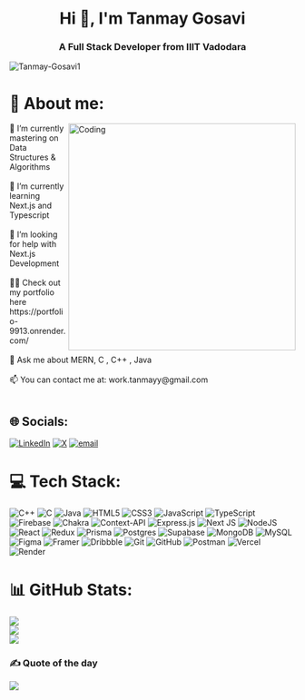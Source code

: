<h1 align="center">Hi 👋, I'm Tanmay Gosavi</h1>
<h3 align="center">A Full Stack Developer from IIIT Vadodara</h3>

<p align="left"> <img src="https://komarev.com/ghpvc/?username=Tanmay-Gosavi1&label=Profile%20views&color=0e75b6&style=flat" alt="Tanmay-Gosavi1" /> </p>

# 💫 About me:
<img align="right" alt="Coding" width="400" src="https://i.pinimg.com/originals/a4/51/39/a451393c169a91586312551109361064.gif" >
🔭 I’m currently mastering on Data Structures & Algorithms<br><br>🌱 I’m currently learning Next.js and Typescript<br><br>🤝 I’m looking for help with Next.js Development<br><br>👨‍💻 Check out my portfolio here https://portfolio-9913.onrender.com/<br><br>💬 Ask me about MERN, C , C++ , Java<br><br>📫 You can contact me at: work.tanmayy@gmail.com <br>
<br clear="right"/>

## 🌐 Socials:
[![LinkedIn](https://img.shields.io/badge/LinkedIn-%230077B5.svg?logo=linkedin&logoColor=white)](https://www.linkedin.com/in/tanmay-gosavi-a42368324/) [![X](https://img.shields.io/badge/X-black.svg?logo=X&logoColor=white)](https://x.com/tanmay_gosavi1) [![email](https://img.shields.io/badge/Email-D14836?logo=gmail&logoColor=white)](mailto:work.tanmayy@gmail.com) 

# 💻 Tech Stack:
![C++](https://img.shields.io/badge/c++-%2300599C.svg?style=flat&logo=c%2B%2B&logoColor=white) ![C](https://img.shields.io/badge/c-%2300599C.svg?style=flat&logo=c&logoColor=white) ![Java](https://img.shields.io/badge/java-%23ED8B00.svg?style=flat&logo=openjdk&logoColor=white) ![HTML5](https://img.shields.io/badge/html5-%23E34F26.svg?style=flat&logo=html5&logoColor=white) ![CSS3](https://img.shields.io/badge/css3-%231572B6.svg?style=flat&logo=css3&logoColor=white) ![JavaScript](https://img.shields.io/badge/javascript-%23323330.svg?style=flat&logo=javascript&logoColor=%23F7DF1E) ![TypeScript](https://img.shields.io/badge/typescript-%23007ACC.svg?style=flat&logo=typescript&logoColor=white) ![Firebase](https://img.shields.io/badge/firebase-%23039BE5.svg?style=flat&logo=firebase) ![Chakra](https://img.shields.io/badge/chakra-%234ED1C5.svg?style=flat&logo=chakraui&logoColor=white) ![Context-API](https://img.shields.io/badge/Context--Api-000000?style=flat&logo=react) ![Express.js](https://img.shields.io/badge/express.js-%23404d59.svg?style=flat&logo=express&logoColor=%2361DAFB) ![Next JS](https://img.shields.io/badge/Next-black?style=flat&logo=next.js&logoColor=white) ![NodeJS](https://img.shields.io/badge/node.js-6DA55F?style=flat&logo=node.js&logoColor=white) ![React](https://img.shields.io/badge/react-%2320232a.svg?style=flat&logo=react&logoColor=%2361DAFB) ![Redux](https://img.shields.io/badge/redux-%23593d88.svg?style=flat&logo=redux&logoColor=white) ![Prisma](https://img.shields.io/badge/Prisma-3982CE?style=flat&logo=Prisma&logoColor=white) ![Postgres](https://img.shields.io/badge/postgres-%23316192.svg?style=flat&logo=postgresql&logoColor=white) ![Supabase](https://img.shields.io/badge/Supabase-3ECF8E?style=flat&logo=supabase&logoColor=white) ![MongoDB](https://img.shields.io/badge/MongoDB-%234ea94b.svg?style=flat&logo=mongodb&logoColor=white) ![MySQL](https://img.shields.io/badge/mysql-4479A1.svg?style=flat&logo=mysql&logoColor=white) ![Figma](https://img.shields.io/badge/figma-%23F24E1E.svg?style=flat&logo=figma&logoColor=white) ![Framer](https://img.shields.io/badge/Framer-black?style=flat&logo=framer&logoColor=blue) ![Dribbble](https://img.shields.io/badge/Dribbble-EA4C89?style=flat&logo=dribbble&logoColor=white) ![Git](https://img.shields.io/badge/git-%23F05033.svg?style=flat&logo=git&logoColor=white) ![GitHub](https://img.shields.io/badge/github-%23121011.svg?style=flat&logo=github&logoColor=white) ![Postman](https://img.shields.io/badge/Postman-FF6C37?style=flat&logo=postman&logoColor=white)  ![Vercel](https://img.shields.io/badge/vercel-%23000000.svg?style=flat&logo=vercel&logoColor=white) ![Render](https://img.shields.io/badge/Render-%46E3B7.svg?style=flat&logo=render&logoColor=white) 

# 📊 GitHub Stats:
![](https://github-readme-stats.vercel.app/api?username=Tanmay-Gosavi1&theme=react&hide_border=false&include_all_commits=false&count_private=false)<br/>
![](https://nirzak-streak-stats.vercel.app/?user=Tanmay-Gosavi1&theme=react&hide_border=false)<br/>
![](https://github-readme-stats.vercel.app/api/top-langs/?username=Tanmay-Gosavi1&theme=react&hide_border=false&include_all_commits=false&count_private=false&layout=compact)

### ✍️ Quote of the day
![](https://quotes-github-readme.vercel.app/api?type=horizontal&theme=radical) 
